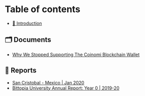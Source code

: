 # Table of contents

* [📌 Introduction](README.md)

## 🗂 Documents

* [Why We Stopped Supporting The Coinomi Blockchain Wallet](documents/why-we-stopped-supporting-coinomi-blockchain-wallet.md)

## 📄 Reports

* [San Cristobal - Mexico \| Jan 2020](reports/report-san-cristobal-mexico-jan2020.md)
* [Bittopia University Annual Report: Year 0 | 2019-20](reports/2020-bittopia-university-annual-report-year0.md)

